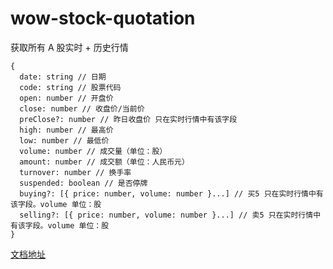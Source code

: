 # wow-stock-quotation

获取所有 A 股实时 + 历史行情

```
{
  date: string // 日期
  code: string // 股票代码
  open: number // 开盘价
  close: number // 收盘价/当前价
  preClose?: number // 昨日收盘价 只在实时行情中有该字段
  high: number // 最高价
  low: number // 最低价
  volume: number // 成交量（单位：股）
  amount: number // 成交额（单位：人民币元）
  turnover: number // 换手率
  suspended: boolean // 是否停牌
  buying?: [{ price: number, volume: number }...] // 买5 只在实时行情中有该字段。volume 单位：股
  selling?: [{ price: number, volume: number }...] // 卖5 只在实时行情中有该字段。volume 单位：股
}
```

[文档地址](https://aweiu.com/documents/wow-stock-quotation/)
